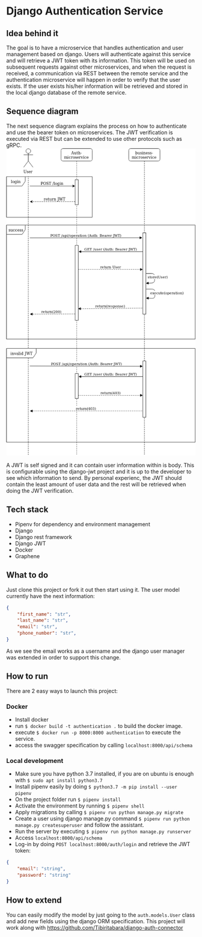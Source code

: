 # Django Authentication Service

## Idea behind it

The goal is to have a microservice that handles authentication and user management based on django. Users will authenticate against this service and will retrieve a JWT token with its information. This token will be used on subsequent requests against other microservices, and when the request is received, a communication via REST between the remote service and the authentication microservice will happen in order to verify that the user exists. If the user exists his/her information will be retrieved and stored in the local django database of the remote service.

## Sequence diagram

The next sequence diagram explains the process on how to authenticate and use the bearer token on microservices. The JWT verification is executed via REST but can be extended to use other protocols such as gRPC.
![sequence-diagram](auth-sequence.png)

A JWT is self signed and it can contain user information within is body. This is configurable using the django-jwt project and it is up to the developer to see which information to send. By personal experienc, the JWT should contain the least amount of user data and the rest will be retrieved when doing the JWT verification.

## Tech stack

* Pipenv for dependency and environment management
* Django
* Django rest framework
* Django JWT
* Docker
* Graphene

## What to do

Just clone this project or fork it out then start using it. The user model currently have the next information:

```json
{
    "first_name": "str",
    "last_name": "str",
    "email": "str",
    "phone_number": "str",
}
```

As we see the email works as a username and the django user manager was extended in order to support this change.

## How to run

There are 2 easy ways to launch this project:

### Docker

* Install docker
* run `$ docker build -t authentication .` to build the docker image.
* execute `$ docker run -p 8000:8000 authentication` to execute the service.
* access the swagger specification by calling `localhost:8000/api/schema`

### Local development

* Make sure you have python 3.7 installed, if you are on ubuntu is enough with `$ sudo apt install python3.7`
* Install pipenv easily by doing `$ python3.7 -m pip install --user pipenv`
* On the project folder run `$ pipenv install`
* Activate the environment by running `$ pipenv shell`
* Apply migrations by calling `$ pipenv run python manage.py migrate`
* Create a user using django manage.py command `$ pipenv run python manage.py createsuperuser` and follow the assistant.
* Run the server by executing `$ pipenv run python manage.py runserver`
* Access `localhost:8000/api/schema`
* Log-in by doing `POST localhost:8000/auth/login` and retrieve the JWT token:
```json
{
    "email": "string",
    "password": "string"
}
```

## How to extend

You can easily modify the model by just going to the `auth.models.User` class and add new fields using the django ORM specification. This project will work along with https://github.com/Tibiritabara/django-auth-connector
